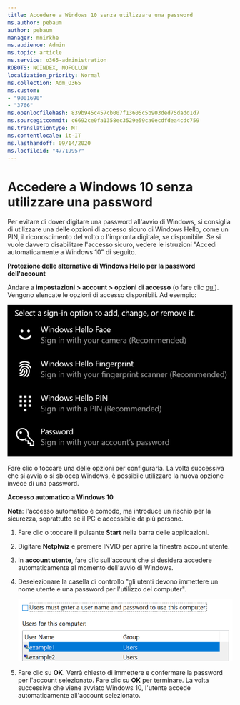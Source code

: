 ```yaml
---
title: Accedere a Windows 10 senza utilizzare una password
ms.author: pebaum
author: pebaum
manager: mnirkhe
ms.audience: Admin
ms.topic: article
ms.service: o365-administration
ROBOTS: NOINDEX, NOFOLLOW
localization_priority: Normal
ms.collection: Adm_O365
ms.custom:
- "9001690"
- "3766"
ms.openlocfilehash: 839b945c457cb007f13605c5b903ded75dadd1d7
ms.sourcegitcommit: c6692ce0fa1358ec3529e59ca0ecdfdea4cdc759
ms.translationtype: MT
ms.contentlocale: it-IT
ms.lasthandoff: 09/14/2020
ms.locfileid: "47719957"
---
```

# <a name="sign-in-to-windows-10-without-using-a-password"></a>Accedere a Windows 10 senza utilizzare una password

Per evitare di dover digitare una password all'avvio di Windows, si consiglia di utilizzare una delle opzioni di accesso sicuro di Windows Hello, come un PIN, il riconoscimento del volto o l'impronta digitale, se disponibile. Se si vuole davvero disabilitare l'accesso sicuro, vedere le istruzioni "Accedi automaticamente a Windows 10" di seguito.

**Protezione delle alternative di Windows Hello per la password dell'account**

Andare a **impostazioni > account > opzioni di accesso** (o fare clic [qui](ms-settings:signinoptions?activationSource=GetHelp)). Vengono elencate le opzioni di accesso disponibili. Ad esempio:

![Opzioni di accesso.](media/sign-in-options.png)

Fare clic o toccare una delle opzioni per configurarla. La volta successiva che si avvia o si sblocca Windows, è possibile utilizzare la nuova opzione invece di una password. 

**Accesso automatico a Windows 10**

**Nota**: l'accesso automatico è comodo, ma introduce un rischio per la sicurezza, soprattutto se il PC è accessibile da più persone. 

1. Fare clic o toccare il pulsante **Start** nella barra delle applicazioni.

2. Digitare **Netplwiz** e premere INVIO per aprire la finestra account utente.

3. In **account utente**, fare clic sull'account che si desidera accedere automaticamente al momento dell'avvio di Windows.

4. Deselezionare la casella di controllo "gli utenti devono immettere un nome utente e una password per l'utilizzo del computer".

    ![Gli utenti devono immettere l'opzione nome utente e password.](media/users-must-enter-username.png)

5. Fare clic su **OK**. Verrà chiesto di immettere e confermare la password per l'account selezionato. Fare clic su **OK** per terminare. La volta successiva che viene avviato Windows 10, l'utente accede automaticamente all'account selezionato.
